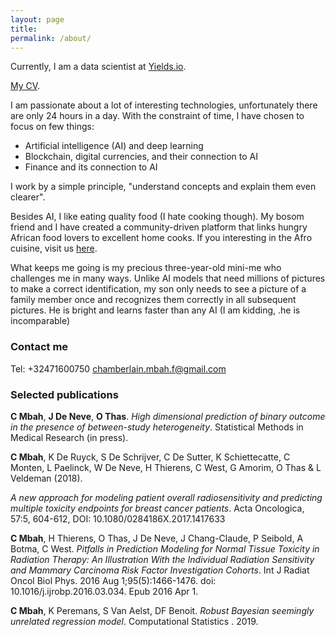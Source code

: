 ```yaml
---
layout: page
title: 
permalink: /about/
---
```

Currently, I am a data scientist at [Yields.io](https://www.yields.io/). 

[My CV](https://github.com/chambox/chambox.github.io/blob/master/Curriculum_Vitae__Main_v1.pdf). 


I am passionate about a lot of interesting technologies, unfortunately there are only 24 hours in a day. With the constraint of time, I have chosen to focus on few things:
* Artificial intelligence (AI) and deep learning
* Blockchain, digital currencies, and their connection to  AI
* Finance and its connection to AI 

I work by a simple principle, "understand concepts and explain them even clearer".

Besides AI, I like eating quality food (I hate cooking though). My bosom friend and I  have created a community-driven platform that links hungry African food lovers to excellent home cooks.
If you interesting in the Afro cuisine, visit us [here](https://afroeat.be/).

What keeps me going is my precious three-year-old mini-me who challenges me in many ways. Unlike AI models that need millions of pictures to make a correct identification, my son only needs to see a picture of a family member once and recognizes them correctly in all subsequent pictures.   He is bright and learns faster than any AI (I am kidding, .he is incomparable)
### Contact me

Tel: +32471600750
[chamberlain.mbah.f@gmail.com](mailto:chamberlain.mbah.f@gmail.com)


### Selected publications
**C Mbah**, **J De Neve**, **O Thas**.
*High dimensional prediction of binary outcome in the presence of between-study heterogeneity*.
Statistical Methods in Medical Research (in press).

**C Mbah**, K De Ruyck, S De Schrijver, C De Sutter, K Schiettecatte, C Monten, L Paelinck, W De Neve, H Thierens, C West, G Amorim, O Thas & L Veldeman (2018).

*A new approach for modeling patient overall radiosensitivity and predicting multiple toxicity endpoints for breast cancer patients*. 
Acta Oncologica, 57:5, 604-612, DOI: 10.1080/0284186X.2017.1417633


**C Mbah**, H Thierens, O Thas, J De Neve, J Chang-Claude, P Seibold, A  Botma, C West.
*Pitfalls in Prediction Modeling for Normal Tissue Toxicity in Radiation Therapy: An Illustration With the Individual Radiation Sensitivity and Mammary Carcinoma Risk Factor Investigation Cohorts*.
Int J Radiat Oncol Biol Phys. 2016 Aug 1;95(5):1466-1476. doi: 10.1016/j.ijrobp.2016.03.034. Epub 2016 Apr 1.

**C Mbah**, K Peremans, S Van Aelst, DF Benoit.
*Robust Bayesian seemingly unrelated regression model*.
Computational Statistics . 2019.

